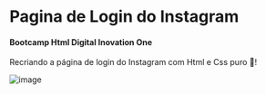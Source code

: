 # Pagina de Login do Instagram
#### Bootcamp Html  Digital Inovation One 

Recriando a página de login do Instagram com Html e Css puro :rocket:!

![image](https://user-images.githubusercontent.com/76666712/154534975-4b04dde4-4a96-4203-aeaf-7b0ecf634da0.png)

